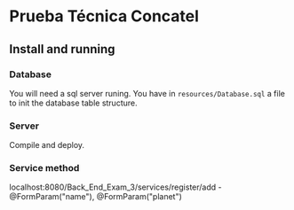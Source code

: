 # **Prueba Técnica Concatel**

## Install and running

### Database
You will need a sql server runing. You have in `resources/Database.sql` a file to init the database table structure.

### Server
Compile and deploy.

### Service method
localhost:8080/Back_End_Exam_3/services/register/add - @FormParam("name"), @FormParam("planet")


